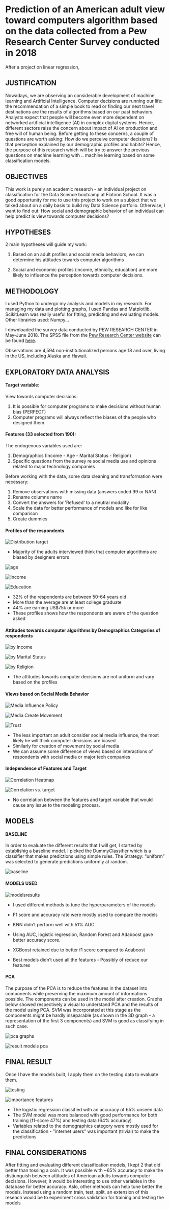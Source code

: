 

#  Prediction of an American adult view toward computers algorithm based on the data collected from a Pew Research Center Survey conducted in 2018

After a project on linear regression, 

## JUSTIFICATION
Nowadays, we are observing an considerable development of machine learning and Artificial Intelligence. Computer decisions are running our life: the recommendation of a simple book to read or finding our next travel destinations are the results of algorithms based on our past behaviors. Analysts expect that people will become even more dependent on networked artificial intelligence (AI) in complex digital systems. Hence, different sectors raise the concern about impact of AI on production and free will of human being. Before getting to these concerns, a couple of questions are worth asking: How do we perceive computer decisions? Is that perception explained by our demographic profiles and habits? Hence, the purpose of this research which will be try to answer the previous questions on machine learning with .. machine learning based on some classification models.

## OBJECTIVES
This work is purely an academic research - an individual project on classification for the Data Science bootcamp at Flatiron School. It was a good opportunity for me to use this project to work on a subject that we talked about on a daily basis to build my Data Science portfolio.
Otherwise, I want to find out:
How social and demographic behavior of an individual can help predict is view towards computer decisions? 

## HYPOTHESES
2 main hypotheses will guide my work:

1. Based on an adult profiles and social media behaviors, we can determine his attitudes towards computer algorithms

2. Social and economic profiles (income, ethnicity, education) are more likely to influence the perception towards computer decisions.


## METHODOLOGY
I used Python to undergo my analysis and models in my research. For managing my data and plotting graphs, I used Pandas and Matplotlib. ScikitLearn was really useful for fitting, predicting and evaluating models. Other librairies used: Numpy... 

I downloaded the survey data conducted by PEW RESEARCH CENTER in May-June 2018. The SPSS file from the [Pew Research Center website](https://www.pewinternet.org/?post_type=dataset) can be found [here](https://github.com/FabriceMesidor/Classification_Project_Views_towards_Computer_Decisions/blob/master/Support-Docs/W35_May18/ATP%20W35.sav).

Observations are 4,594 non-institutionalized persons age 18 and over, living in the US, including Alaska and Hawaii.


## EXPLORATORY DATA ANALYSIS
#### Target variable: 
View towards computer decisions:
1. It is possible for computer programs to make decisions without human bias (PERFECT)
2. Computer programs will always reflect the biases of the people who designed them
#### Features (33 selected from 190):
The endogenous  variables used are:
1. Demographics (Income - Age - Marital Status - Religion)
2. Specific questions from the survey re social media use and opinions related to major technology companies


Before working with the data, some data cleaning and transformation were necessary:
1. Remove observations with missing data (answers coded 99 or NAN)
2. Rename columns name
3. Convert the answers for 'Refused’ to a neutral modality
4. Scale the data for better performance of models and like for like comparison
5. Create dummies
 
#### Profiles of the respondents
![Distribution target](https://github.com/FabriceMesidor/Classification_Project_Views_towards_Computer_Decisions/blob/master/Support-Docs/Graphs-Pics/Distribution_target.png)
* Majority of the adults interviewed think that computer algorithms are biased by designers errors

![age](https://github.com/FabriceMesidor/Classification_Project_Views_towards_Computer_Decisions/blob/master/Support-Docs/Graphs-Pics/Age.png)

![Income](https://github.com/FabriceMesidor/Classification_Project_Views_towards_Computer_Decisions/blob/master/Support-Docs/Graphs-Pics/Income2.png)

![Education](https://github.com/FabriceMesidor/Classification_Project_Views_towards_Computer_Decisions/blob/master/Support-Docs/Graphs-Pics/Edcation.png)

* 32% of the respondents are between 50-64 years old
* More than the average are at least college graduate
* 44% are earning US$75k or more
* These profiles shows how the respondents are aware of the question asked

#### Attitudes towards computer algorithms by Demographics Categories of respondents
![by Income](https://github.com/FabriceMesidor/Classification_Project_Views_towards_Computer_Decisions/blob/master/Support-Docs/Graphs-Pics/IncomevsTarget.png)

![by Marital Status](https://github.com/FabriceMesidor/Classification_Project_Views_towards_Computer_Decisions/blob/master/Support-Docs/Graphs-Pics/MaritalvsTarget.png)

![by Religion](https://github.com/FabriceMesidor/Classification_Project_Views_towards_Computer_Decisions/blob/master/Support-Docs/Graphs-Pics/ReligionvsTarget.png)

* The attitudes towards computer decisions are not uniform and vary based on the profiles

#### Views based on Social Media Behavior
![Media Influence Policy](https://github.com/FabriceMesidor/Classification_Project_Views_towards_Computer_Decisions/blob/master/Support-Docs/Graphs-Pics/MediainfluencevsTarget.png)

![Media Create Movement](https://github.com/FabriceMesidor/Classification_Project_Views_towards_Computer_Decisions/blob/master/Support-Docs/Graphs-Pics/MediacontentvsTarget.png)

![Trust](https://github.com/FabriceMesidor/Classification_Project_Views_towards_Computer_Decisions/blob/master/Support-Docs/Graphs-Pics/TrustTechvsTarget.png)

* The less important an adult consider social media influence, the most likely he will think computer decisions are biased
* Similarly for creation of movement by social media
* We can assume some difference of views based on interactions of respondents with social media or major tech companies

#### Independence of Features and Target
![Correlation Heatmap](https://github.com/FabriceMesidor/Classification_Project_Views_towards_Computer_Decisions/blob/master/Support-Docs/Graphs-Pics/Correlation-Heatmap.png)

![Correlation vs. target](https://github.com/FabriceMesidor/Classification_Project_Views_towards_Computer_Decisions/blob/master/Support-Docs/Graphs-Pics/Correlation-coef.png)

* No correlation between the features and target variable that would cause any issue to the modeling process.


## MODELS
#### BASELINE
In order to evaluate the different results that I will get, I started by establishig a baseline model. I picked the DummyClassifier which is a classifier that makes predictions using simple rules. The Strategy: “uniform” was selected to generate predictions uniformly at random.

![baseline](https://github.com/FabriceMesidor/Classification_Project_Views_towards_Computer_Decisions/blob/master/Support-Docs/Graphs-Pics/DummyResults.png)

#### MODELS USED
![modelsresults](https://github.com/FabriceMesidor/Classification_Project_Views_towards_Computer_Decisions/blob/master/Support-Docs/Graphs-Pics/Models%20Results.png)

* I used different methods to tune the hyperparameters of the models
* F1 score and accuracy rate were mostly used to compare the models

* KNN didn’t perform well with 51% AUC
* Using AUC, logistic regression, Random Forest and Adaboost gave better accuracy score.
* XGBoost retained due to better f1 score compared to Adaboost
* Best models didn’t used all the features - Possibly of reduce our features

#### PCA
The purpose of the PCA is to reduce the features in the dataset into components while preserving the maximum amount of informations possible. The components can be used in the model after creation. Graphs below showed respectively a visual to understand PCA and the results of the model using PCA. SVM was incorporated at this stage as the components might be hardly inseparable (as shown in the 3D graph - a representation of the first 3 components) and SVM is good as classifying in such case.

![pca graphs](https://github.com/FabriceMesidor/Classification_Project_Views_towards_Computer_Decisions/blob/master/Support-Docs/Graphs-Pics/pca%20explaining.png)

![result models pca](https://github.com/FabriceMesidor/Classification_Project_Views_towards_Computer_Decisions/blob/master/Support-Docs/Graphs-Pics/pca%20models.png)

## FINAL RESULT
Once I have the models built, I apply them on the testing data to evaluate them.

![testing](https://github.com/FabriceMesidor/Classification_Project_Views_towards_Computer_Decisions/blob/master/Support-Docs/Graphs-Pics/testing%20final.png)

![importance features](https://github.com/FabriceMesidor/Classification_Project_Views_towards_Computer_Decisions/blob/master/Support-Docs/Graphs-Pics/importance1.png)

* The logistic regression classified with an accuracy of 65% unseen data
* The SVM model was more balanced with good performance for both training (f1-score 47%) and testing data (64% accuracy) 
* Variables related to the demographics category were mostly used for the classification - "internet users" was important (trivial) to make the predictions


## FINAL CONSIDERATIONS
After fitting and evaluating different classification models, I kept 2 that did better than tossing a coin.
It was possible with ~65% accuracy to make the distiunguish between attitudes of American adults towards computer decisions.
However, it would be interesting to use other variables in the database for better accuracy. Aslo, other methods can help tune better the models.
Instead using a random train, test, split, an extension of this reseach would be to experiment cross validation for training and testing the models






